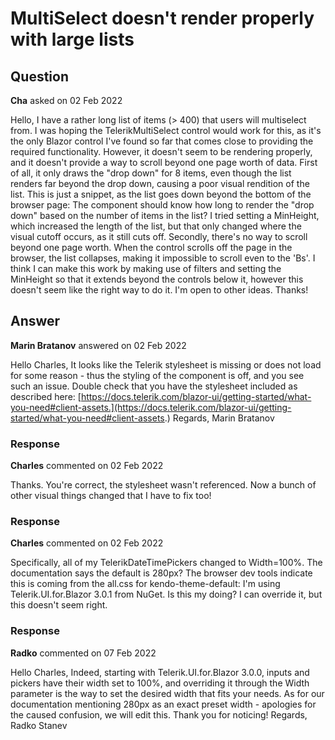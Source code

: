 # MultiSelect doesn't render properly with large lists

## Question

**Cha** asked on 02 Feb 2022

Hello, I have a rather long list of items (> 400) that users will multiselect from. I was hoping the TelerikMultiSelect control would work for this, as it's the only Blazor control I've found so far that comes close to providing the required functionality. However, it doesn't seem to be rendering properly, and it doesn't provide a way to scroll beyond one page worth of data. First of all, it only draws the "drop down" for 8 items, even though the list renders far beyond the drop down, causing a poor visual rendition of the list. This is just a snippet, as the list goes down beyond the bottom of the browser page: The component should know how long to render the "drop down" based on the number of items in the list? I tried setting a MinHeight, which increased the length of the list, but that only changed where the visual cutoff occurs, as it still cuts off. Secondly, there's no way to scroll beyond one page worth. When the control scrolls off the page in the browser, the list collapses, making it impossible to scroll even to the 'Bs'. I think I can make this work by making use of filters and setting the MinHeight so that it extends beyond the controls below it, however this doesn't seem like the right way to do it. I'm open to other ideas. Thanks!

## Answer

**Marin Bratanov** answered on 02 Feb 2022

Hello Charles, It looks like the Telerik stylesheet is missing or does not load for some reason - thus the styling of the component is off, and you see such an issue. Double check that you have the stylesheet included as described here: [https://docs.telerik.com/blazor-ui/getting-started/what-you-need#client-assets.](https://docs.telerik.com/blazor-ui/getting-started/what-you-need#client-assets.) Regards, Marin Bratanov

### Response

**Charles** commented on 02 Feb 2022

Thanks. You're correct, the stylesheet wasn't referenced. Now a bunch of other visual things changed that I have to fix too!

### Response

**Charles** commented on 02 Feb 2022

Specifically, all of my TelerikDateTimePickers changed to Width=100%. The documentation says the default is 280px? The browser dev tools indicate this is coming from the all.css for kendo-theme-default: I'm using Telerik.UI.for.Blazor 3.0.1 from NuGet. Is this my doing? I can override it, but this doesn't seem right.

### Response

**Radko** commented on 07 Feb 2022

Hello Charles, Indeed, starting with Telerik.UI.for.Blazor 3.0.0, inputs and pickers have their width set to 100%, and overriding it through the Width parameter is the way to set the desired width that fits your needs. As for our documentation mentioning 280px as an exact preset width - apologies for the caused confusion, we will edit this. Thank you for noticing! Regards, Radko Stanev
